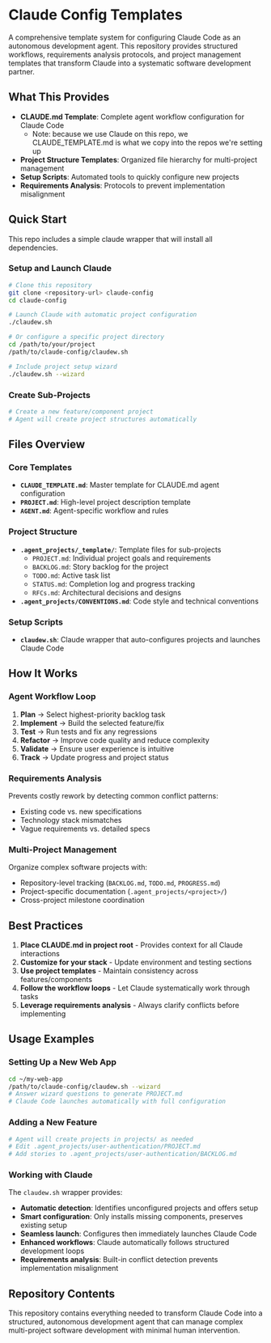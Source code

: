 # Claude Config Templates

A comprehensive template system for configuring Claude Code as an autonomous development agent. This repository provides structured workflows, requirements analysis protocols, and project management templates that transform Claude into a systematic software development partner.

## What This Provides

- **CLAUDE.md Template**: Complete agent workflow configuration for Claude Code
  - Note: because we use Claude on this repo, we CLAUDE_TEMPLATE.md is what we copy into the repos we're setting up
- **Project Structure Templates**: Organized file hierarchy for multi-project management  
- **Setup Scripts**: Automated tools to quickly configure new projects
- **Requirements Analysis**: Protocols to prevent implementation misalignment

## Quick Start

This repo includes a simple claude wrapper that will install all dependencies.

### Setup and Launch Claude
```bash
# Clone this repository
git clone <repository-url> claude-config
cd claude-config

# Launch Claude with automatic project configuration
./claudew.sh

# Or configure a specific project directory
cd /path/to/your/project
/path/to/claude-config/claudew.sh

# Include project setup wizard
./claudew.sh --wizard
```

### Create Sub-Projects
```bash
# Create a new feature/component project
# Agent will create project structures automatically
```

## Files Overview

### Core Templates
- **`CLAUDE_TEMPLATE.md`**: Master template for CLAUDE.md agent configuration
- **`PROJECT.md`**: High-level project description template
- **`AGENT.md`**: Agent-specific workflow and rules

### Project Structure
- **`.agent_projects/_template/`**: Template files for sub-projects
  - `PROJECT.md`: Individual project goals and requirements
  - `BACKLOG.md`: Story backlog for the project  
  - `TODO.md`: Active task list
  - `STATUS.md`: Completion log and progress tracking
  - `RFCs.md`: Architectural decisions and designs
- **`.agent_projects/CONVENTIONS.md`**: Code style and technical conventions

### Setup Scripts
- **`claudew.sh`**: Claude wrapper that auto-configures projects and launches Claude Code

## How It Works

### Agent Workflow Loop
1. **Plan** → Select highest-priority backlog task
2. **Implement** → Build the selected feature/fix
3. **Test** → Run tests and fix any regressions  
4. **Refactor** → Improve code quality and reduce complexity
5. **Validate** → Ensure user experience is intuitive
6. **Track** → Update progress and project status

### Requirements Analysis
Prevents costly rework by detecting common conflict patterns:
- Existing code vs. new specifications
- Technology stack mismatches  
- Vague requirements vs. detailed specs

### Multi-Project Management
Organize complex software projects with:
- Repository-level tracking (`BACKLOG.md`, `TODO.md`, `PROGRESS.md`)
- Project-specific documentation (`.agent_projects/<project>/`)
- Cross-project milestone coordination

## Best Practices

1. **Place CLAUDE.md in project root** - Provides context for all Claude interactions
2. **Customize for your stack** - Update environment and testing sections
3. **Use project templates** - Maintain consistency across features/components
4. **Follow the workflow loops** - Let Claude systematically work through tasks
5. **Leverage requirements analysis** - Always clarify conflicts before implementing

## Usage Examples

### Setting Up a New Web App
```bash
cd ~/my-web-app
/path/to/claude-config/claudew.sh --wizard
# Answer wizard questions to generate PROJECT.md
# Claude Code launches automatically with full configuration
```

### Adding a New Feature
```bash
# Agent will create projects in projects/ as needed
# Edit .agent_projects/user-authentication/PROJECT.md
# Add stories to .agent_projects/user-authentication/BACKLOG.md
```

### Working with Claude
The `claudew.sh` wrapper provides:
- **Automatic detection**: Identifies unconfigured projects and offers setup
- **Smart configuration**: Only installs missing components, preserves existing setup
- **Seamless launch**: Configures then immediately launches Claude Code
- **Enhanced workflows**: Claude automatically follows structured development loops
- **Requirements analysis**: Built-in conflict detection prevents implementation misalignment

## Repository Contents

This repository contains everything needed to transform Claude Code into a structured, autonomous development agent that can manage complex multi-project software development with minimal human intervention.
